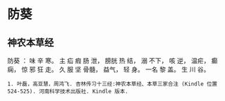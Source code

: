 # 防葵

## 神农本草经

防葵 ： 味 辛 寒。 主 疝 瘕 肠 泄， 膀胱 热 结， 溺 不下， 咳 逆， 温疟， 癫痫， 惊 邪 狂 走。 久 服 坚 骨髓， 益气， 轻 身。 一名 黎 盖。 生 川 谷。

```{seealso}
1. 叶磊，高亚慧，周鸿飞. 杏林传习十三经:神农本草经、本草三家合注 (Kindle 位置 524-525). 河南科学技术出版社. Kindle 版本. 
```
